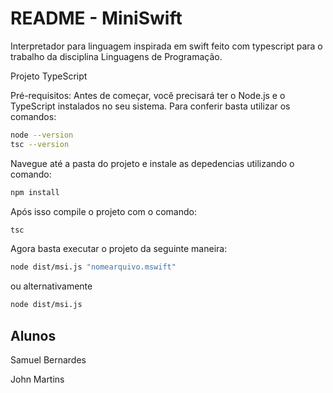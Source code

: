 # README - MiniSwift

Interpretador para linguagem inspirada em swift feito com typescript para o trabalho da disciplina Linguagens de Programação. 

Projeto TypeScript

Pré-requisitos:
Antes de começar, você precisará ter o Node.js e o TypeScript instalados no seu sistema. 
Para conferir basta utilizar os comandos: 

```bash
node --version
tsc --version
```

Navegue até a pasta do projeto e instale as depedencias utilizando o comando:

```bash
npm install
```

Após isso compile o projeto com o comando:

```bash
tsc
```

Agora basta executar o projeto da seguinte maneira:

```bash
node dist/msi.js "nomearquivo.mswift"
```

ou alternativamente 

```bash
node dist/msi.js
```

## Alunos

Samuel Bernardes

John Martins 
